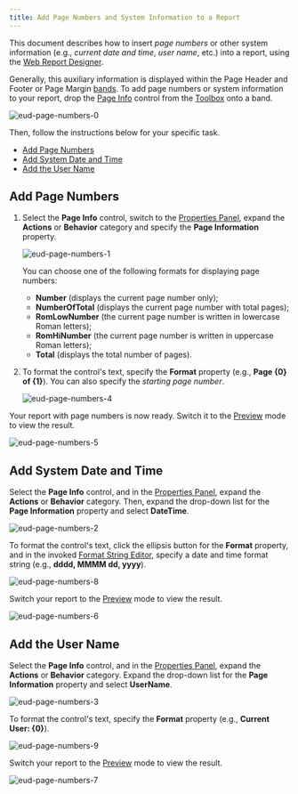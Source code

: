 ```yaml
---
title: Add Page Numbers and System Information to a Report
---
```

This document describes how to insert _page numbers_ or other system information (e.g., _current date and time_, _user name_, etc.) into a report, using the [Web Report Designer](../../../../../interface-elements-for-web/articles/report-designer.md).

Generally, this auxiliary information is displayed within the Page Header and Footer or Page Margin [bands](../../../../../interface-elements-for-web/articles/report-designer/report-elements/report-bands.md). To add page numbers or system information to your report, drop the [Page Info](../../../../../interface-elements-for-web/articles/report-designer/report-elements/report-controls.md) control from the [Toolbox](../../../../../interface-elements-for-web/articles/report-designer/interface-elements/toolbox.md) onto a band.

![eud-page-numbers-0](../../../../images/Img119942.png)

Then, follow the instructions below for your specific task.
* [Add Page Numbers](#pagenumbers)
* [Add System Date and Time](#datetime)
* [Add the User Name](#username)

## <a name="pagenumbers"/>Add Page Numbers
1. Select the **Page Info** control, switch to the [Properties Panel](../../../../../interface-elements-for-web/articles/report-designer/interface-elements/properties-panel.md), expand the **Actions** or **Behavior** category and specify the **Page Information** property.
	
	![eud-page-numbers-1](../../../../images/Img119943.png)
	
	You can choose one of the following formats for displaying page numbers:
	* **Number** (displays the current page number only);
	* **NumberOfTotal** (displays the current page number with total pages);
	* **RomLowNumber** (the current page number is written in lowercase Roman letters);
	* **RomHiNumber** (the current page number is written in uppercase Roman letters);
	* **Total** (displays the total number of pages).
2. To format the control's text, specify the **Format** property (e.g., **Page {0} of {1}**). You can also specify the _starting page number_.
	
	![eud-page-numbers-4](../../../../images/Img119946.png)

Your report with page numbers is now ready. Switch it to the [Preview](../../../../../interface-elements-for-web/articles/report-designer/document-preview.md) mode to view the result.

![eud-page-numbers-5](../../../../images/Img119947.png)

## <a name="datetime"/>Add System Date and Time
Select the **Page Info** control, and in the [Properties Panel](../../../../../interface-elements-for-web/articles/report-designer/interface-elements/properties-panel.md), expand the **Actions** or **Behavior** category. Then, expand the drop-down list for the **Page Information** property and select **DateTime**.

![eud-page-numbers-2](../../../../images/Img119944.png)

To format the control's text, click the ellipsis button for the **Format** property, and in the invoked [Format String Editor](../../../../../interface-elements-for-web/articles/report-designer/interface-elements/format-string-editor.md), specify a date and time format string (e.g., **dddd, MMMM dd, yyyy**).

![eud-page-numbers-8](../../../../images/Img119951.png)

Switch your report to the [Preview](../../../../../interface-elements-for-web/articles/report-designer/document-preview.md) mode to view the result.

![eud-page-numbers-6](../../../../images/Img119948.png)

## <a name="username"/>Add the User Name
Select the **Page Info** control, and in the [Properties Panel](../../../../../interface-elements-for-web/articles/report-designer/interface-elements/properties-panel.md), expand the **Actions** or **Behavior** category. Expand the drop-down list for the **Page Information** property and select **UserName**.

![eud-page-numbers-3](../../../../images/Img119945.png)

To format the control's text, specify the **Format** property (e.g., **Current User: {0}**).

![eud-page-numbers-9](../../../../images/Img119952.png)

Switch your report to the [Preview](../../../../../interface-elements-for-web/articles/report-designer/document-preview.md) mode to view the result.

![eud-page-numbers-7](../../../../images/Img119950.png)